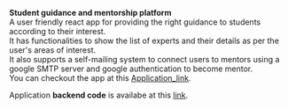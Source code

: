 **Student guidance and mentorship platform**<br>
A user friendly react app for providing the right guidance to students according to their interest.<br>
It has functionalities to show the list of experts and their details as per the user's areas of interest.<br>
It also supports a self-mailing system to connect users to mentors using a google SMTP server and google authentication to become mentor.<br>
You can checkout the app at this [Application_link](https://connect-with-expert.netlify.app/). <br>

Application **backend code** is availabe at this [link](https://github.com/Om-Prakash08/connectwithexpert-backend/).

